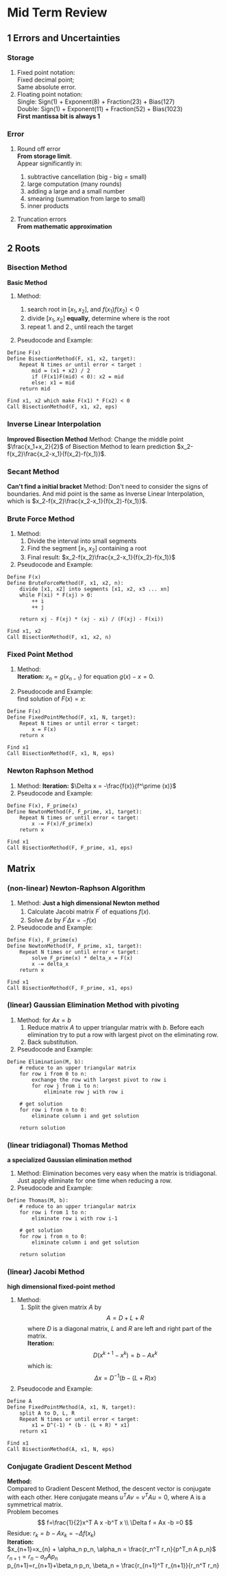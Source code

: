 # Mid Term Review

## 1 Errors and Uncertainties

### Storage
1. Fixed point notation:  
   Fixed decimal point;  
   Same absolute error.  
2. Floating point notation:  
   Single: Sign(1) + Exponent(8) + Fraction(23) + Bias(127)  
   Double: Sign(1) + Exponent(11) + Fraction(52) + Bias(1023)  
   **First mantissa bit is always 1**  

### Error
1. Round off error  
    **From storage limit**.  
    Appear significantly in:
    1. subtractive cancellation (big - big = small) 
    2. large computation (many rounds) 
    3. adding a large and a small number  
    4. smearing (summation from large to small)
    5. inner products  

2. Truncation errors  
   **From mathematic approximation**


## 2 Roots

### Bisection Method
**Basic Method**
1. Method:   
    1. search root in $[x_1, x_2]$, and $f(x_1)f(x_2)<0$
    2. divide $[x_1, x_2]$ **equally**, determine where is the root
    3. repeat 1. and 2., until reach the target

2. Pseudocode and Example: 
```
Define F(x)
Define BisectionMethod(F, x1, x2, target):
    Repeat N times or until error < target :
        mid = (x1 + x2) / 2
        if (F(x1)F(mid) < 0): x2 = mid
        else: x1 = mid
    return mid
 
Find x1, x2 which make F(x1) * F(x2) < 0
Call BisectionMethod(F, x1, x2, eps)
```

### Inverse Linear Interpolation
**Improved Bisection Method**
Method: Change the middle point $\frac{x_1+x_2}{2}$ of Bisection Method to learn prediction $x_2-f(x_2)\frac{x_2-x_1}{f(x_2)-f(x_1)}$.

### Secant Method
**Can't find a initial bracket**
Method: Don't need to consider the signs of boundaries. And mid point is the same as Inverse Linear Interpolation, which is $x_2-f(x_2)\frac{x_2-x_1}{f(x_2)-f(x_1)}$. 

### Brute Force Method
1. Method:  
    1. Divide the interval into small segments
    2. Find the segment $[x_1, x_2]$ containing a root
    3. Final result: $x_2-f(x_2)\frac{x_2-x_1}{f(x_2)-f(x_1)}$
2. Pseudocode and Example: 
```
Define F(x)
Define BruteForceMethod(F, x1, x2, n):
    divide [x1, x2] into segments [x1, x2, x3 ... xn]
    while F(xi) * F(xj) > 0:
        ++ i
        ++ j

    return xj - F(xj) * (xj - xi) / (F(xj) - F(xi))

Find x1, x2 
Call BisectionMethod(F, x1, x2, n)
```

### Fixed Point Method
1. Method:  
    **Iteration:** $x_n = g(x_{n-1})$ for equation $g(x)-x=0$.

2. Pseudocode and Example:  
    find solution of $F(x) = x$:
```
Define F(x)
Define FixedPointMethod(F, x1, N, target):
    Repeat N times or until error < target:
        x = F(x)
    return x

Find x1
Call BisectionMethod(F, x1, N, eps)
```

### Newton Raphson Method
1. Method: 
    **Iteration:** $\Delta x = -\frac{f(x)}{f^\prime (x)}$
2. Pseudocode and Example: 
```
Define F(x), F_prime(x)
Define NewtonMethod(F, F_prime, x1, target):
    Repeat N times or until error < target:
        x -= F(x)/F_prime(x)
    return x

Find x1
Call BisectionMethod(F, F_prime, x1, eps)
```

## Matrix

### (non-linear) Newton-Raphson Algorithm
1. Method: **Just a high dimensional Newton method**  
    1. Calculate Jacobi matrix $F^\prime$ of equations $f(x)$.
    2. Solve $\Delta x$ by $F^\prime \Delta x = -f(x)$
2. Pseudocode and Example: 
```
Define F(x), F_prime(x)
Define NewtonMethod(F, F_prime, x1, target):
    Repeat N times or until error < target:
        solve F_prime(x) * delta_x = F(x)
        x -= delta_x
    return x

Find x1
Call BisectionMethod(F, F_prime, x1, eps)
```

### (linear) Gaussian Elimination Method with pivoting
1. Method: for $Ax=b$  
    1. Reduce matrix $A$ to upper triangular matrix with $b$. Before each elimination try to put a row with largest pivot on the eliminating row. 
    2. Back substitution.
2. Pseudocode and Example:
```
Define Elimination(M, b):
    # reduce to an upper triangular matrix
    for row i from 0 to n:
        exchange the row with largest pivot to row i
        for row j from i to n:
            eliminate row j with row i
    
    # get solution
    for row i from n to 0:
        eliminate column i and get solution

    return solution
```

### (linear tridiagonal) Thomas Method
**a specialized Gaussian elimination method**
1. Method: Elimination becomes very easy when the matrix is tridiagonal. Just apply eliminate for one time when reducing a row. 
2. Pseudocode and Example:
```
Define Thomas(M, b):
    # reduce to an upper triangular matrix
    for row i from 1 to n:
        eliminate row i with row i-1
    
    # get solution
    for row i from n to 0:
        eliminate column i and get solution

    return solution
```

### (linear) Jacobi Method
**high dimensional fixed-point method**
1. Method:
    1. Split the given matrix $A$ by 
    $$
    A=D+L+R
    $$
    where $D$ is a diagonal matrix, $L$ and $R$ are left and right part of the matrix.  
    **Iteration:**  
    $$
    D(x^{k+1}-x^k)=b-Ax^k
    $$
    which is:
    $$
    \Delta x=D^{-1}(b-(L+R)x)
    $$
1. Pseudocode and Example:
```
Define A
Define FixedPointMethod(A, x1, N, target):
    split A to D, L, R
    Repeat N times or until error < target:
        x1 = D^(-1) * (b - (L + R) * x1)
    return x1

Find x1
Call BisectionMethod(A, x1, N, eps)
```

### Conjugate Gradient Descent Method
**Method:**   
    Compared to Gradient Descent Method, the descent vector is conjugate with each other. Here conjugate means $u^T A v=v^T A u = 0$, where A is a symmetrical matrix.  
    Problem becomes 
    $$ 
    f=\frac{1}{2}x^T A x -b^T x \\
    \Delta f = Ax -b =0
    $$
    Residue: $r_k=b-Ax_k=-\Delta f(x_k)$  
    **Iteration:**  
    $x_{n+1}=x_{n} + \alpha_n p_n, \alpha_n = \frac{r_n^T r_n}{p^T_n A p_n}$  
    $r_{n+1}=r_n - a_n A p_n$  
    p_{n+1}=r_{n+1}+\beta_n p_n, \beta_n = \frac{r_{n+1}^T r_{n+1}}{r_n^T r_n}
